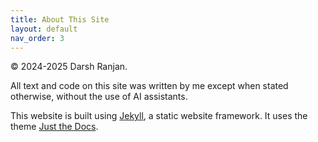```yaml
---
title: About This Site
layout: default
nav_order: 3
---
```

&copy; 2024-2025 Darsh Ranjan.

All text and code on this site was written by me except when stated
otherwise, without the use of AI assistants.

This website is built using [Jekyll](https://jekyllrb.com/), a static
website framework. It uses the theme [Just the
Docs](https://just-the-docs.com).
